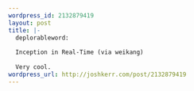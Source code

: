 ```yaml
--- 
wordpress_id: 2132879419
layout: post
title: |-
  deplorableword:
  
  Inception in Real-Time (via weikang)
  
  Very cool.
wordpress_url: http://joshkerr.com/post/2132879419
---
```

<object width="400" height="251"><param name="movie" value="http://www.youtube.com/v/MHBlYJ-tKcs&amp;rel=0&amp;egm=0&amp;showinfo=0&amp;fs=1"></param><param name="wmode" value="transparent"></param><param name="allowFullScreen" value="true"></param><embed src="http://www.youtube.com/v/MHBlYJ-tKcs&amp;rel=0&amp;egm=0&amp;showinfo=0&amp;fs=1" type="application/x-shockwave-flash" width="400" height="251" allowFullScreen="true" wmode="transparent"></embed></object>
